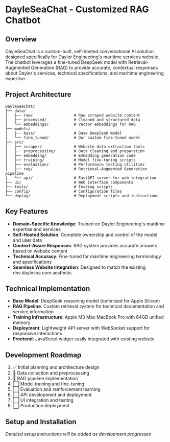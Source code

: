 # DayleSeaChat - Customized RAG Chatbot

## Overview
DayleSeaChat is a custom-built, self-hosted conversational AI solution designed specifically for Daylor Engineering's maritime services website. The chatbot leverages a fine-tuned DeepSeek model with Retrieval-Augmented Generation (RAG) to provide accurate, contextual responses about Daylor's services, technical specifications, and maritime engineering expertise.

## Project Architecture

```
DayleSeaChat/
├── data/
│   ├── raw/                  # Raw scraped website content
│   ├── processed/            # Cleaned and structured data
│   └── embeddings/           # Vector embeddings for RAG
├── models/
│   ├── base/                 # Base DeepSeek model
│   └── fine_tuned/           # Our custom fine-tuned model
├── src/
│   ├── scraper/              # Website data extraction tools
│   ├── preprocessing/        # Data cleaning and preparation
│   ├── embedding/            # Embedding generation code
│   ├── training/             # Model fine-tuning scripts
│   ├── evaluation/           # Performance testing utilities
│   ├── rag/                  # Retrieval-Augmented Generation pipeline
│   └── api/                  # FastAPI server for web integration
├── ui/                       # Web interface components
├── tests/                    # Testing scripts
├── config/                   # Configuration files
└── deploy/                   # Deployment scripts and instructions
```

## Key Features
- **Domain-Specific Knowledge**: Trained on Daylor Engineering's maritime expertise and services
- **Self-Hosted Solution**: Complete ownership and control of the model and user data
- **Context-Aware Responses**: RAG system provides accurate answers based on website content
- **Technical Accuracy**: Fine-tuned for maritime engineering terminology and specifications
- **Seamless Website Integration**: Designed to match the existing dev.daylesea.com aesthetic

## Technical Implementation
- **Base Model**: DeepSeek reasoning model (optimized for Apple Silicon)
- **RAG Pipeline**: Custom retrieval system for technical documentation and service information
- **Training Infrastructure**: Apple M3 Max MacBook Pro with 64GB unified memory
- **Deployment**: Lightweight API server with WebSocket support for responsive interactions
- **Frontend**: JavaScript widget easily integrated with existing website

## Development Roadmap
1. ✅ Initial planning and architecture design
2. 🔄 Data collection and preprocessing
3. 🔄 RAG pipeline implementation
4. ⬜ Model training and fine-tuning
5. ⬜ Evaluation and reinforcement learning
6. ⬜ API development and deployment
7. ⬜ UI integration and testing
8. ⬜ Production deployment

## Setup and Installation
*Detailed setup instructions will be added as development progresses*


